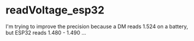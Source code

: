 # readVoltage_esp32
I'm trying to improve the precision because
a DM reads 1.524 on a battery, but ESP32 reads 1.480 - 1.490 ...
